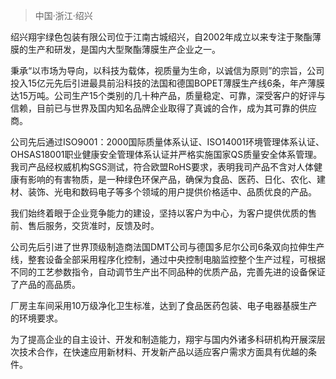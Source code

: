 > 中国·浙江·绍兴

绍兴翔宇绿色包装有限公司位于江南古城绍兴，自2002年成立以来专注于聚酯薄膜的生产和研发，是国内大型聚酯薄膜生产企业之一。

秉承“以市场为导向，以科技为载体，视质量为生命，以诚信为原则”的宗旨，公司投入15亿元先后引进最具前沿科技的法国和德国BOPET薄膜生产线6条，年产薄膜达15万吨。公司生产15个类别的几十种产品，质量稳定、可靠，深受客户的好评与信赖，目前已与世界及国内知名品牌企业取得了真诚的合作，成为其可靠的供应商。

公司先后通过ISO9001：2000国际质量体系认证、ISO14001环境管理体系认证、OHSAS18001职业健康安全管理体系认证并严格实施国家QS质量安全体系管理。我司产品经权威机构SGS测试，符合欧盟RoHS要求，表明我司产品不含对人体健康有影响的有害物质，是一种绿色环保产品，确保为食品、医药、日化、农化、建材、装饰、光电和数码电子等多个领域的用户提供价格适中、品质优良的产品。

我们始终着眼于企业竞争能力的建设，坚持以客户为中心，为客户提供优质的售前、售后服务，交货准时，反馈及时。

公司先后引进了世界顶级制造商法国DMT公司与德国多尼尔公司6条双向拉伸生产线，整套设备全部采用程序化控制，通过中央控制电脑监控整个生产过程，可根据不同的工艺参数指令，自动调节生产出不同品种的优质产品，完善先进的设备保证了产品的高品质。

厂房主车间采用10万级净化卫生标准，达到了食品医药包装、电子电器基膜生产的环境要求。

为了提高企业的自主设计、开发和制造能力，翔宇与国内外诸多科研机构开展深层次技术合作，在快速应用新材料、开发新产品以适应客户需求方面具有优越的条件。
